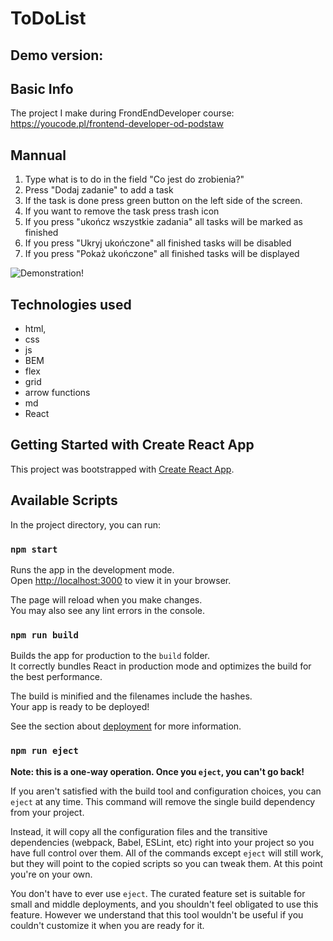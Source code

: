 # ToDoList

## Demo version: 

## Basic Info
The project I make during FrondEndDeveloper course: https://youcode.pl/frontend-developer-od-podstaw

## Mannual

1. Type what is to do in the field "Co jest do zrobienia?"
2. Press "Dodaj zadanie" to add a task
3. If the task is done press green button on the left side of the screen.
4. If you want to remove the task press trash icon
5. If you press "ukończ wszystkie zadania" all tasks will be marked as finished
6. If you press "Ukryj ukończone" all finished tasks will be disabled
7. If you press "Pokaż ukończone" all finished tasks will be displayed

![Demonstration](images/demo2.gif)!

## Technologies used
- html,
- css
- js
- BEM
- flex
- grid
- arrow functions
- md
- React


## Getting Started with Create React App

This project was bootstrapped with [Create React App](https://github.com/facebook/create-react-app).

## Available Scripts

In the project directory, you can run:

### `npm start`

Runs the app in the development mode.\
Open [http://localhost:3000](http://localhost:3000) to view it in your browser.

The page will reload when you make changes.\
You may also see any lint errors in the console.

### `npm run build`

Builds the app for production to the `build` folder.\
It correctly bundles React in production mode and optimizes the build for the best performance.

The build is minified and the filenames include the hashes.\
Your app is ready to be deployed!

See the section about [deployment](https://facebook.github.io/create-react-app/docs/deployment) for more information.

### `npm run eject`

**Note: this is a one-way operation. Once you `eject`, you can't go back!**

If you aren't satisfied with the build tool and configuration choices, you can `eject` at any time. This command will remove the single build dependency from your project.

Instead, it will copy all the configuration files and the transitive dependencies (webpack, Babel, ESLint, etc) right into your project so you have full control over them. All of the commands except `eject` will still work, but they will point to the copied scripts so you can tweak them. At this point you're on your own.

You don't have to ever use `eject`. The curated feature set is suitable for small and middle deployments, and you shouldn't feel obligated to use this feature. However we understand that this tool wouldn't be useful if you couldn't customize it when you are ready for it.
